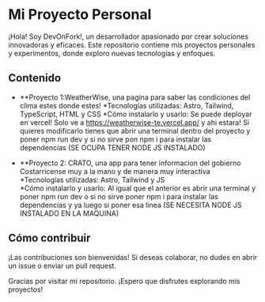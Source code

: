 # Mi Proyecto Personal

¡Hola! Soy DevOnFork!, un desarrollador apasionado por crear soluciones innovadoras y eficaces. Este repositorio contiene mis proyectos personales y experimentos, donde exploro nuevas tecnologías y enfoques.

## Contenido

- **Proyecto 1:WeatherWise, una pagina para saber las condiciones del clima estes donde estes!
  *Tecnologías utilizadas: Astro, Tailwind, TypeScript, HTML y CSS
  *Cómo instalarlo y usarlo: Se puede deployar en vercel! Solo ve a https://weatherwise-te.vercel.app/ y ahi estara! Si quieres modificarlo tienes que abrir una terminal dentro del proyecto y poner npm run dev y si no sirve pon npm i para instalar las dependencias (SE OCUPA TENER NODE JS INSTALADO)

- **Proyecto 2: CRATO, una app para tener informacion del gobierno Costarricense muy a la mano y de manera muy interactiva   
  *Tecnologías utilizadas: Astro, Tailwind y JS  
  *Cómo instalarlo y usarlo: Al igual que el anterior es abrir una terminal y poner npm run dev o si no sirve poner npm i para instalar las dependencias y ya luego si poner esa linea (SE NECESITA NODE JS INSTALADO EN LA MAQUINA)

## Cómo contribuir

¡Las contribuciones son bienvenidas! Si deseas colaborar, no dudes en abrir un issue o enviar un pull request. 

Gracias por visitar mi repositorio. ¡Espero que disfrutes explorando mis proyectos!
